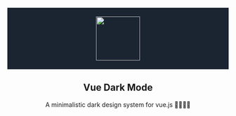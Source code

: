 <p align="center" style="background: #1b2431; padding: 20px 0;">
  <a href="https://www.vuedarkmode.com" target="_blank">
    <img height="100" src="https://raw.githubusercontent.com/LeCoupa/vuedarkmode/master/static/images/docs/logo.svg?sanitize=true">
  </a>
</p>

<h2 align="center">Vue Dark Mode</h2>

<p align="center">A minimalistic dark design system for vue.js 👩‍🎨👨‍🎨</p>
